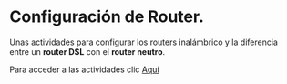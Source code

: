 # Configuración de Router.

Unas actividades para configurar los routers inalámbrico y la diferencia entre un **router DSL** con el **router neutro**.

Para acceder a las actividades clic [Aquí](https://nswhuei.github.io/reto3/inicio)

